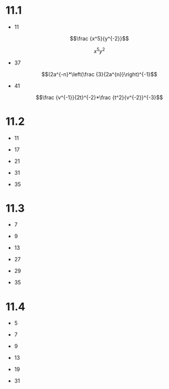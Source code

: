 # 11.1

* 11

$$\frac {x^5}{y^{-2}}$$

$$x^5y^2$$

* 37

$$(2a^{-n}*\left(\frac {3}{2a^{n}}\right)^{-1}$$



* 41

$$\frac {v^{-1}}{2t}^{-2}*\frac {t^2}{v^{-2}}^{-3}$$

# 11.2

* 11

* 17

* 21

* 31

* 35

# 11.3

* 7

* 9

* 13

* 27

* 29

* 35

# 11.4

* 5

* 7

* 9

* 13

* 19

* 31
